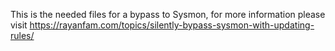 This is the needed files for a bypass to Sysmon, for more information please visit https://rayanfam.com/topics/silently-bypass-sysmon-with-updating-rules/
